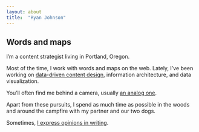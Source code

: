 ```yaml
---
layout: about
title:  "Ryan Johnson"
---
```

## Words and maps

I’m a content strategist living in Portland, Oregon.  

Most of the time, I work with words and maps on the web. Lately, I’ve been working on [data-driven content design](/content-writes-itself/#content-that-writes-itself), information architecture, and data visualization. 

You’ll often find me behind a camera, usually [an analog one](/slowing-down-with-analog/).

Apart from these pursuits, I spend as much time as possible in the woods and around the campfire with my partner and our two dogs.

Sometimes, [I express opinions in writing](/posts).